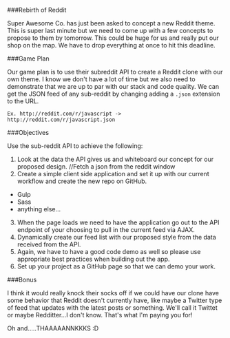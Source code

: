 ###Rebirth of Reddit

Super Awesome Co. has just been asked to concept a new Reddit theme. This is super last minute but we need to come up with a few concepts to propose to them by tomorrow. This could be huge for us and really put our shop on the map. We have to drop everything at once to hit this deadline.

###Game Plan

Our game plan is to use their subreddit API to create a Reddit clone with our own theme. I know we don't have a lot of time but we also need to demonstrate that we are up to par with our stack and code quality. We can get the JSON feed of any sub-reddit by changing adding a `.json` extension to the URL.

`Ex. http://reddit.com/r/javascript -> http://reddit.com/r/javascript.json`

###Objectives

Use the sub-reddit API to achieve the following:

1. Look at the data the API gives us and whiteboard our concept for our proposed design.
//Fetch a json from the reddit window
2. Create a simple client side application and set it up with our current workflow and create the new repo on GitHub.
  * Gulp
  * Sass
  * anything else...
3. When the page loads we need to have the application go out to the API endpoint of your choosing to pull in the current feed via AJAX.
4. Dynamically create our feed list with our proposed style from the data received from the API.
5. Again, we have to have a good code demo as well so please use appropriate best practices when building out the app.
6. Set up your project as a GitHub page so that we can demo your work.


###Bonus

I think it would really knock their socks off if we could have our clone have some behavior that Reddit doesn't currently have, like maybe a Twitter type of feed that updates with the latest posts or something. We'll call it Twittet or maybe Redditter...I don't know. That's what I'm paying you for!


Oh and.....THAAAAANNKKKS :D
